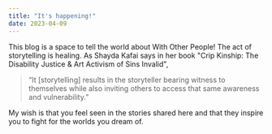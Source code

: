 ```yaml
---
title: "It's happening!"
date: 2023-04-09
---
```


This blog is a space to tell the world about With Other People! The act of storytelling is healing. As Shayda Kafai says in her book "Crip Kinship: The Disability Justice & Art Activism of Sins Invalid", 

> “It [storytelling] results in the storyteller bearing witness to themselves while also inviting others to access that same awareness and vulnerability.” 

My wish is that you feel seen in the stories shared here and that they inspire you to fight for the worlds you dream of. 

